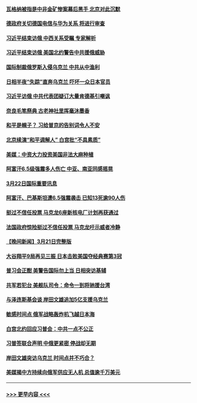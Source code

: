 #### [瓦格纳被指是中非金矿惨案幕后黑手 北京对此沉默](../pages/prog202/a103674301.md?t=03230643) 
#### [德政府关切德国电信与华为关系 将进行审查](../pages/prog202/a103674272.md?t=03230643) 
#### [习近平结束访俄 中西关系受瞩 专家解析](../pages/prog202/a103674202.md?t=03230643) 
#### [习近平结束访俄 美国北约警告中共援俄威胁](../pages/prog202/a103674203.md?t=03230643) 
#### [国际制裁俄罗斯入侵乌克兰 中共从中渔利](../pages/prog202/a103674200.md?t=03230643) 
#### [日相半夜“失踪”直奔乌克兰 吓坏一众日本官员](../pages/prog202/a103674125.md?t=03230643) 
#### [习近平访俄 中共代表团疑订大量肯德基引嘲讽](../pages/prog202/a103674083.md?t=03230643) 
#### [奈良毛笔祭典 古老神社里挥毫沐墨香](../pages/prog202/a103674002.md?t=03230643) 
#### [和平是幌子？ 习给普京的告别词令人不安](../pages/prog202/a103673979.md?t=03230643) 
#### [北京续演“和平调解人” 白宫批“不具素质”](../pages/prog202/a103673973.md?t=03230643) 
#### [美媒：中资大力投资美国非法大麻种植](../pages/prog202/a103673970.md?t=03230643) 
#### [阿富汗6.5级强震多人伤亡 中亚、南亚同感摇晃](../pages/prog202/a103673987.md?t=03230643) 
#### [3月22日国际重要讯息](../pages/prog202/a103673986.md?t=03230643) 
#### [阿富汗、巴基斯坦遭6.5强震袭击 已知13死逾90人伤](../pages/prog202/a103673895.md?t=03230643) 
#### [挺过不信任投票 马克龙6座新核电厂计划再获通过](../pages/prog202/a103673880.md?t=03230643) 
#### [法国政府惊险挺过不信任投票 马克龙吁示威者冷静](../pages/prog202/a103673861.md?t=03230643) 
#### [【晚间新闻】3月21日完整版](../pages/prog202/a103673801.md?t=03230643) 
#### [大谷翔平9局再见三振 日本击败美国夺经典赛第3冠](../pages/prog202/a103673825.md?t=03230643) 
#### [普习会正酣 美警告国际勿上当 日相突访基辅](../pages/prog202/a103673810.md?t=03230643) 
#### [共军若犯台 美舰队司令：命令一到将驰援台湾](../pages/prog202/a103673796.md?t=03230643) 
#### [与泽连斯基会谈 岸田文雄追加5亿支援乌克兰](../pages/prog202/a103673792.md?t=03230643) 
#### [敏感时间点 俄军战略轰炸机飞越日本海](../pages/prog202/a103673727.md?t=03230643) 
#### [白宫北约回应习普会：中共一点不公正](../pages/prog202/a103673740.md?t=03230643) 
#### [习普签联合声明 中俄更紧密 停战却无期](../pages/prog202/a103673728.md?t=03230643) 
#### [岸田文雄突访乌克兰 时间点并不巧合？](../pages/prog202/a103673729.md?t=03230643) 
#### [美媒揭中方持续向俄军供应无人机 总值逾千万美元](../pages/prog202/a103673636.md?t=03230643) 

----
#### [ >>> 更早内容 <<< ](../indexes/prog202-earlier.md)
